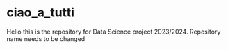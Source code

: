 # ciao_a_tutti
Hello this is the repository for Data Science project 2023/2024. Repository name needs to be changed
